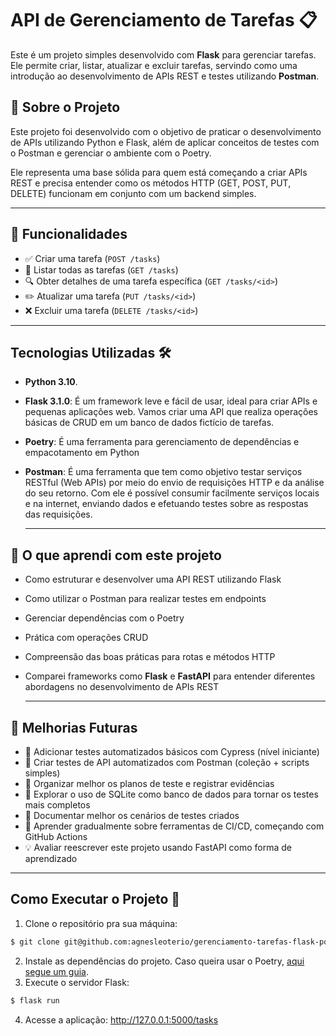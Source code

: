# API de Gerenciamento de Tarefas 📋
Este é um projeto simples desenvolvido com **Flask** para gerenciar tarefas. Ele permite criar, listar, atualizar e excluir tarefas, servindo como uma introdução ao desenvolvimento de APIs REST e testes utilizando **Postman**.

## 📌 Sobre o Projeto

Este projeto foi desenvolvido com o objetivo de praticar o desenvolvimento de APIs utilizando Python e Flask, além de aplicar conceitos de testes com o Postman e gerenciar o ambiente com o Poetry.

Ele representa uma base sólida para quem está começando a criar APIs REST e precisa entender como os métodos HTTP (GET, POST, PUT, DELETE) funcionam em conjunto com um backend simples.

---

## 🚀 Funcionalidades

- ✅ Criar uma tarefa (`POST /tasks`)
- 📄 Listar todas as tarefas (`GET /tasks`)
- 🔍 Obter detalhes de uma tarefa específica (`GET /tasks/<id>`)
- ✏️ Atualizar uma tarefa (`PUT /tasks/<id>`)
- ❌ Excluir uma tarefa (`DELETE /tasks/<id>`)
  
---

## Tecnologias Utilizadas 🛠️
- **Python 3.10**.
- **Flask 3.1.0**: É um framework leve e fácil de usar, ideal para criar APIs e pequenas aplicações web. Vamos criar uma API que realiza operações básicas de CRUD em um banco de dados fictício de tarefas.
- **Poetry**: É uma ferramenta para gerenciamento de dependências e empacotamento em Python
- **Postman**: É uma ferramenta que tem como objetivo testar serviços RESTful (Web APIs) por meio do envio de requisições HTTP e da análise do seu retorno. Com ele é possível consumir facilmente serviços locais e na internet, enviando dados e efetuando testes sobre as respostas das requisições.

  ---

## 🧠 O que aprendi com este projeto

- Como estruturar e desenvolver uma API REST utilizando Flask
- Como utilizar o Postman para realizar testes em endpoints
- Gerenciar dependências com o Poetry
- Prática com operações CRUD
- Compreensão das boas práticas para rotas e métodos HTTP
- Comparei frameworks como **Flask** e **FastAPI** para entender diferentes abordagens no desenvolvimento de APIs REST

  ---

## 🔧 Melhorias Futuras

- 📗 Adicionar testes automatizados básicos com Cypress (nível iniciante)
- 🧪 Criar testes de API automatizados com Postman (coleção + scripts simples)
- 📝 Organizar melhor os planos de teste e registrar evidências
- 🧠 Explorar o uso de SQLite como banco de dados para tornar os testes mais completos
- 📄 Documentar melhor os cenários de testes criados
- 🚀 Aprender gradualmente sobre ferramentas de CI/CD, começando com GitHub Actions
- 💡 Avaliar reescrever este projeto usando FastAPI como forma de aprendizado

---

## Como Executar o Projeto 🔧
1. Clone o repositório pra sua máquina:
```bash
$ git clone git@github.com:agnesleoterio/gerenciamento-tarefas-flask-postman.git && cd gerenciamento-tarefas-flask-postman
```
2. Instale as dependências do projeto. Caso queira usar o Poetry, [aqui segue um guia](https://www.alura.com.br/artigos/ven-poetry-no-python).
3. Execute o servidor Flask:
```bash
$ flask run
```
4. Acesse a aplicação:
http://127.0.0.1:5000/tasks



